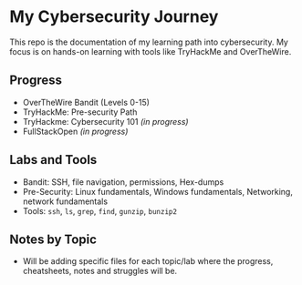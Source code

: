 # My Cybersecurity Journey

This repo is the documentation of my learning path into cybersecurity. My focus is on hands-on learning with tools like TryHackMe and OverTheWire.


## Progress
- OverTheWire Bandit (Levels 0-15)
- TryHackMe: Pre-security Path
- TryHackme: Cybersecurity 101 *(in progress)*
- FullStackOpen *(in progress)*


## Labs and Tools
- Bandit: SSH, file navigation, permissions, Hex-dumps
- Pre-Security: Linux fundamentals, Windows fundamentals, Networking, network fundamentals
- Tools: `ssh`, `ls`, `grep`, `find`, `gunzip`, `bunzip2`

## Notes by Topic
- Will be adding specific files for each topic/lab where the progress, cheatsheets, notes and struggles will be.
